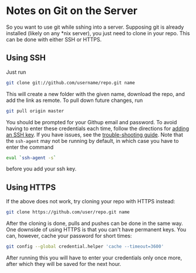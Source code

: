 # Notes on Git on the Server

So you want to use git while sshing into a server.  Supposing git is already installed (likely on any *nix server), you just need to clone in your repo.  This can be done with either SSH or HTTPS.

## Using SSH

Just run

```bash
git clone git://github.com/username/repo.git name
```

This will create a new folder with the given name, download the repo, and add the link as remote.  To pull down future changes, run

```bash
git pull origin master
```

You should be prompted for your Githup email and password.  To avoid having to enter these credentials each time, follow the directions for [adding an SSH key](https://help.github.com/articles/generating-ssh-keys).  If you have issues, see the [trouble-shooting guide](https://help.github.com/articles/error-permission-denied-publickey).  Note that the `ssh-agent` may not be running by default, in which case you have to enter the command

```bash
eval `ssh-agent -s`
```

before you add your ssh key.

## Using HTTPS

If the above does not work, try cloning your repo with HTTPS instead:

```bash
git clone https://github.com/user/repo.git name
```

After the cloning is done, pulls and pushes can be done in the same way.  One downside of using HTTPS is that you can't have permanent keys.  You can, however, cache your password for short times:

```bash
git config --global credential.helper 'cache --timeout=3600'
```

After running this you will have to enter your credentials only once more, after which they will be saved for the next hour.